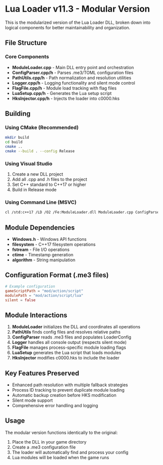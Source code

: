 # Lua Loader v11.3 - Modular Version

This is the modularized version of the Lua Loader DLL, broken down into logical components for better maintainability and organization.

## File Structure

### Core Components

- **ModuleLoader.cpp** - Main DLL entry point and orchestration
- **ConfigParser.cpp/h** - Parses .me3/TOML configuration files
- **PathUtils.cpp/h** - Path normalization and resolution utilities
- **Logger.cpp/h** - Logging functionality and silent mode control
- **FlagFile.cpp/h** - Module load tracking with flag files
- **LuaSetup.cpp/h** - Generates the Lua setup script
- **HksInjector.cpp/h** - Injects the loader into c0000.hks

## Building

### Using CMake (Recommended)

```bash
mkdir build
cd build
cmake ..
cmake --build . --config Release
```

### Using Visual Studio

1. Create a new DLL project
2. Add all .cpp and .h files to the project
3. Set C++ standard to C++17 or higher
4. Build in Release mode

### Using Command Line (MSVC)

```bash
cl /std:c++17 /LD /O2 /Fe:ModuleLoader.dll ModuleLoader.cpp ConfigParser.cpp FlagFile.cpp HksInjector.cpp Logger.cpp LuaSetup.cpp PathUtils.cpp kernel32.lib
```

## Module Dependencies

- **Windows.h** - Windows API functions
- **filesystem** - C++17 filesystem operations
- **fstream** - File I/O operations
- **ctime** - Timestamp generation
- **algorithm** - String manipulation

## Configuration Format (.me3 files)

```toml
# Example configuration
gameScriptPath = "mod/action/script"
modulePath = "mod/action/script/lua"
silent = false
```

## Module Interactions

1. **ModuleLoader** initializes the DLL and coordinates all operations
2. **PathUtils** finds config files and resolves relative paths
3. **ConfigParser** reads .me3 files and populates LoaderConfig
4. **Logger** handles all console output (respects silent mode)
5. **FlagFile** manages process-specific module loading flags
6. **LuaSetup** generates the Lua script that loads modules
7. **HksInjector** modifies c0000.hks to include the loader

## Key Features Preserved

- Enhanced path resolution with multiple fallback strategies
- Process ID tracking to prevent duplicate module loading
- Automatic backup creation before HKS modification
- Silent mode support
- Comprehensive error handling and logging

## Usage

The modular version functions identically to the original:

1. Place the DLL in your game directory
2. Create a .me3 configuration file
3. The loader will automatically find and process your config
4. Lua modules will be loaded when the game runs
